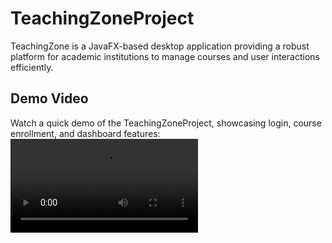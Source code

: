 # TeachingZoneProject
TeachingZone is a JavaFX-based desktop application providing a robust platform for academic institutions to manage courses and user interactions efficiently.

## Demo Video
Watch a quick demo of the TeachingZoneProject, showcasing login, course enrollment, and dashboard features:
<br>
![demoVid](https://raw.githubusercontent.com/Prjct5/TeachingZoneProject/main/video/demoVid.mp4)

